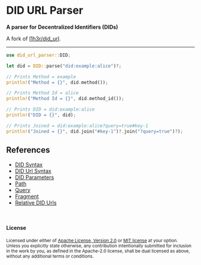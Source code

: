 # DID URL Parser

**A parser for Decentralized Identifiers (DIDs)**

A fork of [l1h3r/did_url](https://github.com/l1h3r/did_url).

---

```rust
use did_url_parser::DID;

let did = DID::parse("did:example:alice")?;

// Prints Method = example
println!("Method = {}", did.method());

// Prints Method Id = alice
println!("Method Id = {}", did.method_id());

// Prints DID = did:example:alice
println!("DID = {}", did);

// Prints Joined = did:example:alice?query=true#key-1
println!("Joined = {}", did.join("#key-1")?.join("?query=true")?);
```

## References

- [DID Syntax](https://www.w3.org/TR/did-core/#did-syntax)
- [DID Url Syntax](https://www.w3.org/TR/did-core/#did-url-syntax)
- [DID Parameters](https://www.w3.org/TR/did-core/#did-parameters)
- [Path](https://www.w3.org/TR/did-core/#path)
- [Query](https://www.w3.org/TR/did-core/#query)
- [Fragment](https://www.w3.org/TR/did-core/#fragment)
- [Relative DID Urls](https://www.w3.org/TR/did-core/#relative-did-urls)

<br>

#### License

<sup>
Licensed under either of <a href="LICENSE-APACHE">Apache License, Version
2.0</a> or <a href="LICENSE-MIT">MIT license</a> at your option.
</sup>

<br>

<sub>
Unless you explicitly state otherwise, any contribution intentionally submitted
for inclusion in the work by you, as defined in the Apache-2.0 license, shall be
dual licensed as above, without any additional terms or conditions.
</sub>
